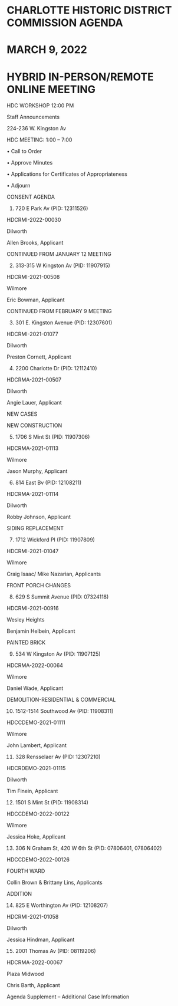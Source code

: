 # CHARLOTTE HISTORIC DISTRICT COMMISSION AGENDA 

# MARCH 9, 2022 

# HYBRID IN-PERSON/REMOTE ONLINE MEETING 

HDC WORKSHOP 12:00 PM 

Staff Announcements 

224-236 W. Kingston Av 

HDC MEETING: 1:00 – 7:00 

• Call to Order 

• Approve Minutes 

• Applications for Certificates of Appropriateness 

• Adjourn 

CONSENT AGENDA 

1. 720 E Park Av (PID: 12311526) 

HDCRMI-2022-00030 

Dilworth 

Allen Brooks, Applicant 

CONTINUED FROM JANUARY 12 MEETING 

2. 313-315 W Kingston Av (PID: 11907915) 

HDCRMI-2021-00508 

Wilmore 

Eric Bowman, Applicant 

CONTINUED FROM FEBRUARY 9 MEETING 

3. 301 E. Kingston Avenue (PID: 12307601) 

HDCRMI-2021-01077 

Dilworth 

Preston Cornett, Applicant 

4. 2200 Charlotte Dr (PID: 12112410) 

HDCRMA-2021-00507 

Dilworth 

Angie Lauer, Applicant 

NEW CASES 

NEW CONSTRUCTION 

5. 1706 S Mint St (PID: 11907306) 

HDCRMA-2021-01113 

Wilmore 

Jason Murphy, Applicant 

6. 814 East Bv (PID: 12108211) 

HDCRMA-2021-01114 

Dilworth 

Robby Johnson, Applicant 

SIDING REPLACEMENT 

7. 1712 Wickford Pl (PID: 11907809) 

HDCRMI-2021-01047 

Wilmore 

Craig Isaac/ Mike Nazarian, Applicants 

FRONT PORCH CHANGES 

8. 629 S Summit Avenue (PID: 07324118) 

HDCRMI-2021-00916 

Wesley Heights 

Benjamin Helbein, Applicant 

PAINTED BRICK 

9. 534 W Kingston Av (PID: 11907125) 

HDCRMA-2022-00064 

Wilmore 

Daniel Wade, Applicant 

DEMOLITION-RESIDENTIAL & COMMERCIAL 

10. 1512-1514 Southwood Av (PID: 11908311) 

HDCCDEMO-2021-01111 

Wilmore 

John Lambert, Applicant 

11. 328 Rensselaer Av (PID: 12307210) 

HDCRDEMO-2021-01115 

Dilworth 

Tim Finein, Applicant 

12. 1501 S Mint St (PID: 11908314) 

HDCCDEMO-2022-00122 

Wilmore 

Jessica Hoke, Applicant 

13. 306 N Graham St, 420 W 6th St (PID: 07806401, 07806402) 

HDCCDEMO-2022-00126 

FOURTH WARD 

Collin Brown & Brittany Lins, Applicants 

ADDITION 

14. 825 E Worthington Av (PID: 12108207) 

HDCRMI-2021-01058 

Dilworth 

Jessica Hindman, Applicant 

15. 2001 Thomas Av (PID: 08119206) 

HDCRMA-2022-00067 

Plaza Midwood 

Chris Barth, Applicant 

Agenda Supplement – Additional Case Information
